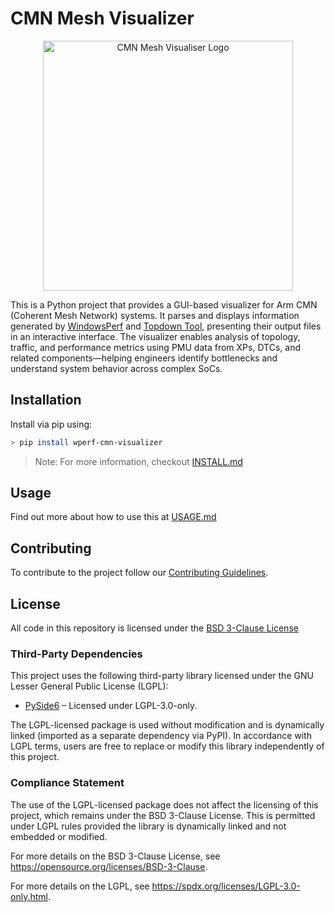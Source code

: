 # CMN Mesh Visualizer

<p align="center">
  <img src="images/readme_main_logo.png" alt="CMN Mesh Visualiser Logo" width="400"/>
</p>

This is a Python project that provides a GUI-based visualizer for Arm CMN (Coherent Mesh Network) systems. It parses and displays information generated by [WindowsPerf](https://gitlab.com/Linaro/WindowsPerf/windowsperf) and [Topdown Tool](https://gitlab.arm.com/telemetry-solution/telemetry-solution/-/tree/main/tools/topdown_tool), presenting their output files in an interactive interface. The visualizer enables analysis of topology, traffic, and performance metrics using PMU data from XPs, DTCs, and related components—helping engineers identify bottlenecks and understand system behavior across complex SoCs.

## Installation

Install via pip using:

```bash
> pip install wperf-cmn-visualizer
```
> Note: For more information, checkout [INSTALL.md](INSTALL.md)

## Usage

Find out more about how to use this at [USAGE.md](USAGE.md)

## Contributing

To contribute to the project follow our [Contributing Guidelines](CONTRIBUTING.md).

## License

All code in this repository is licensed under the [BSD 3-Clause License](LICENSE)

### Third-Party Dependencies

This project uses the following third-party library licensed under the GNU Lesser General Public License (LGPL):

- [PySide6](https://pypi.org/project/PySide6/) – Licensed under LGPL-3.0-only.

The LGPL-licensed package is used without modification and is dynamically linked (imported as a separate dependency via PyPI). In accordance with LGPL terms, users are free to replace or modify this library independently of this project.

### Compliance Statement

The use of the LGPL-licensed package does not affect the licensing of this project, which remains under the BSD 3-Clause License. This is permitted under LGPL rules provided the library is dynamically linked and not embedded or modified.

For more details on the BSD 3-Clause License, see https://opensource.org/licenses/BSD-3-Clause.

For more details on the LGPL, see https://spdx.org/licenses/LGPL-3.0-only.html.
